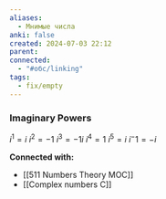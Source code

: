 ```yaml
---
aliases:
  - Мнимые числа
anki: false
created: 2024-07-03 22:12
parent: 
connected:
  - "#обс/linking"
tags:
  - fix/empty
---
```



### Imaginary Powers
$i^1 = i$
$i^2 = -1$
$i^3 = -1i$
$i^4 = 1$
$i^5 = i$
$i^-1 = -i$




**Connected with:**
- [[511 Numbers Theory MOC]]
- [[Complex numbers C]]

